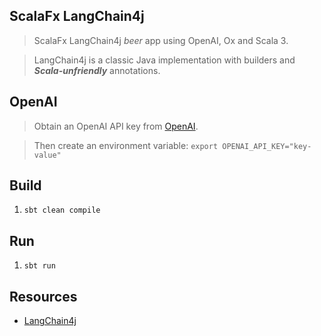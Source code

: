 ScalaFx LangChain4j
-------------------
>ScalaFx LangChain4j *beer* app using OpenAI, Ox and Scala 3.

>LangChain4j is a classic Java implementation with builders and ***Scala-unfriendly*** annotations.

OpenAI
------
>Obtain an OpenAI API key from [OpenAI](https://openai.com/api/).

>Then create an environment variable: ```export OPENAI_API_KEY="key-value"```

Build
-----
1. ```sbt clean compile```

Run
---
1. ```sbt run```

Resources
---------
* [LangChain4j](https://docs.langchain4j.dev/intro)